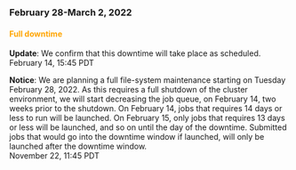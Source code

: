 ### February 28-March 2, 2022

#### <span style="color: orange;">Full downtime</span>

**Update**: We confirm that this downtime will take place as scheduled.
<br><span class="timestamp">February 14, 15:45 PDT</span>

**Notice**: We are planning a full file-system maintenance starting on Tuesday February 28, 2022.  As this requires a full shutdown of the cluster environment, we will start decreasing the job queue, on February 14, two weeks prior to the shutdown. On February 14, jobs that requires 14 days or less to run will be launched. On February 15, only jobs that requires 13 days or less will be launched, and so on until the day of the downtime. Submitted jobs that would go into the downtime window if launched, will only be launched after the downtime window.
<br><span class="timestamp">November 22, 11:45 PDT</span>




